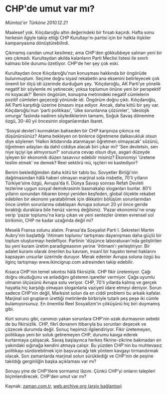 # CHP'de umut var mı?

*Mümtaz'er Türköne 2010.12.21*

<td class="columnist-detail">
<p>Maalesef yok. Kılıçdaroğlu altın değerindeki bir fırsatı kaçırdı. Hafta sonu herkesin ilgiyle takip ettiği CHP Kurultayı'nı partisi için bir halkla ilişkiler kampanyasına dönüştürebilirdi.</p>
<p>
<div id="haberMetinDiv">
<p>Çıkmamış candan umut kesilmez; ama CHP'den gökkubbeye salınan yeni bir ses çıkmadı. Kurultaydan akılda kalanların Parti Meclisi listesi ile sınırlı kalması bile durumu özetliyor. CHP'de her şey çok eski.
<p>Kurultaydan önce Kılıçdaroğlu'nun konuşması hakkında bir öngörüde bulunmuştum. Seçime doğru siyasî rekabetin ana eksenini belirleyecek çok önemli bir ölçü idi üzerinde durduğum şey. 'Kılıçdaroğlu, AK Parti'ye yönelik negatif bir söylemle mi yetinecek; yoksa toplumun önüne yeni bir perspektif mi koyacak?' Benim öngörüm, konuşma metnindeki negatif cümlelerin pozitif cümleleri geçeceği yönünde idi. Öngörüm doğru çıktı. Kılıçdaroğlu, AK Parti karşıtlığı üzerine binasını inşa ediyor. Ancak, daha kötü bir şey var. Kılıçdaroğlu'nun 'parti politikası', 'ülke sorunlarına çözümler', 'ideolojik omurga' faslında nadiren söylediklerinin tamamı, Soğuk Savaş dönemine özgü, 30-40 yıl öncesinin sloganlarından ibaret.
<p>'Sosyal devlet'i kurmaktan bahseden bir CHP karşınıza çıkınca ne düşünürsünüz? Atama bekleyen on binlerce öğretmene dalkavukluk olsun diye söylenen 'Halkın iktidarında atanmayan öğretmen olmayacak' sözünü, öğretmen adayları da dahil ciddiye alacak biri çıkar mı? 'Sen devletsin, sen niye işçiyi işe almıyorsun?' sorusuna cevap olsun diye, asgari düzeyde işleyen bir ekonomik düzen tasavvur edebilir misiniz? Ekonomiyi 'üretene teslim etmek' ne demek? Reel sektörü mü, işçileri mi kastediyor?
<p>Benim beklediğimden daha kötü bir tablo bu. Sovyetler Birliği'nin dağılmasından hâlâ haberi olmayan marjinal sola nisbetle, 70'li yılların Türkiye'sine özgü, Avrupa'da II. Dünya Savaşı sonrası Refah Devleti tezlerine uygun sosyal demokrasinin basmakalıp sloganları bunlar. 80'li yılların sonundan itibaren bireyi yeniden keşfeden, global ölçekte rekabet edebilen bir ekonomi yaratabilmek için dikkatini bölüşüm sorunlarından önce üretim sorunlarına odaklayan Avrupa solunun 20 yıl önce geride bıraktığı duraklara bile henüz varmış değilsiniz. 'Pazar ekonomisi'ne onay verip 'pazar toplumu'na karşı çıkan ve yeni sentezler üreten evrensel sol birikimin, CHP ne kadar uzağında değil mi?
<p>Meselâ Fransa solunu alalım. Fransa'da Sosyalist Parti I. Sekreteri Martin Aubry'nin başlattığı 'ihtimam toplumu' tartışması dayanışması daha güçlü bir toplum oluşturmayı hedefliyor. Partinin 'düşünce laboratuvarı'nda geliştirilen bu yeni kuram üretim paradigmasının yerine 'ihtimam'ı yerleştiriyor. Bir adalet kuramı olarak önerilen bu kavram, insanî bir hayatın temel haklarını kapsayan unsurlar üzerinde duruyor. Merak edenler Avrupa soluna özgü bu ilginç tartışmayı www.ikincigrup.com adresinden takip edebilir.
<p>Kısaca CHP'nin temel sıkıntısı hâlâ fikirsizlik. CHP fikir üretemiyor. Çağı doğru okuduğunu ve anladığını gösteren işaretler vermiyor. Çağa uyumlu olmanın ölçüsünü Avrupa solu veriyor. CHP, 70'li yıllarda kalmış ve gerçek hayatta hiç karşılığı olmayan sloganlarla vaziyeti idare etmeyi deniyor. Sorun sadece CHP'nin değil, Marksist solun da en ciddi problemi bu arkaik kafalar. Marjinal sol grupların ürettiği metinlerde birbiriyle tutarlı peş peşe iki cümle bulamıyorsunuz. En önemlisi Reel Sosyalizm'in çöküşünü hiç biri duymamış gibi.
<p>Kürt sorunu gibi, canımızı yakan sorunlara CHP'nin uzak durmasının sebebi de bu fikirsizlik. CHP, fikrî donanım itibarıyla bu sorunları deşecek ve çözecek durumda değil. Sonuç hepimizi ilgilendiriyor. Fikir üretemeyen, politikaya yeni bir soluk getiremeyen CHP, durumu kavga ederek kurtarmaya çalışacak. Savaş başlayınca herkes fikrine-zikrine bakmadan en yakındaki sığınağa kendini atmaya çalışır. Bu yüzden CHP'nin bu muhtevasız politikayı sürdürebilmek için başvuracağı tek yöntem kavgayı tırmandırmak olacak. Son zamanlarda marjinal solun sürüklediği ve CHP'nin de peşine takıldığı gerginliğin başka açıklaması var mı?
<p>Soruyu yine de CHP'lilere sormamız lâzım. Çünkü CHP'yi onların talepleri biçimlendirecek. CHP'den umut var mı?</p></p></p></p></p></p></p></p></div>
</p>
<a href="http://web.archive.org/web/20101229142922/mailto:m.turkone@zaman.com.tr">
</a></td>

Kaynak: [zaman.com.tr](http://zaman.com.tr/yazar.do?yazino=1067880), [web.archive.org (arşiv bağlantısı)](http://web.archive.org/web/20101229142922/http://www.zaman.com.tr:80/yazar.do?yazino=1067880)
